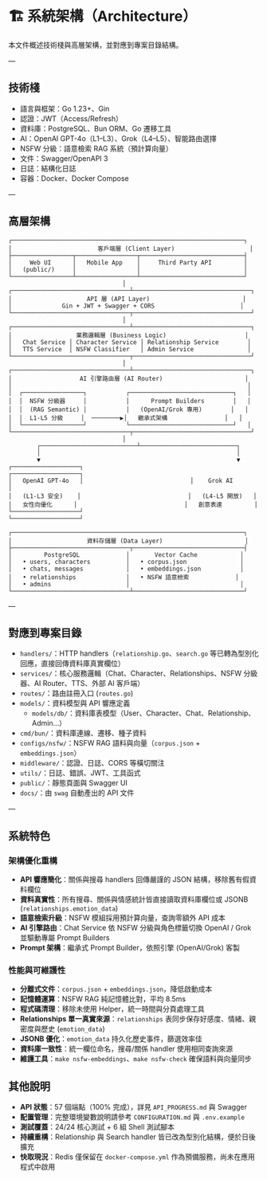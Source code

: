 # 🏗️ 系統架構（Architecture）

本文件概述技術棧與高層架構，並對應到專案目錄結構。

—

## 技術棧

- 語言與框架：Go 1.23+、Gin
- 認證：JWT（Access/Refresh）
- 資料庫：PostgreSQL、Bun ORM、Go 遷移工具
- AI：OpenAI GPT-4o（L1–L3）、Grok（L4–L5）、智能路由選擇
- NSFW 分級：語意檢索 RAG 系統（預計算向量）
- 文件：Swagger/OpenAPI 3
- 日誌：結構化日誌
- 容器：Docker、Docker Compose

—

## 高層架構

```
┌─────────────────────────────────────────────────────────────────┐
│                        客戶端層 (Client Layer)                     │
├─────────────────┬─────────────────┬─────────────────────────────┤
│     Web UI      │   Mobile App    │     Third Party API         │
│   (public/)     │                 │                             │
└─────────────────┴─────────────────┴─────────────────────────────┘
                                │
┌─────────────────────────────────┴─────────────────────────────────┐
│                     API 層 (API Layer)                          │
│              Gin + JWT + Swagger + CORS                        │
└─────────────────────────────────┬─────────────────────────────────┘
                                │
┌─────────────────────────────────┴─────────────────────────────────┐
│                  業務邏輯層 (Business Logic)                      │
│   Chat Service │ Character Service │ Relationship Service        │
│   TTS Service  │ NSFW Classifier   │ Admin Service               │
└─────────────────────────────────┬─────────────────────────────────┘
                                │
┌─────────────────────────────────┴─────────────────────────────────┐
│                   AI 引擎路由層 (AI Router)                       │
│                                                                  │
│  ┌─────────────────┐           ┌─────────────────────────────┐   │
│  │  NSFW 分級器     │           │      Prompt Builders        │   │
│  │  (RAG Semantic) │           │   (OpenAI/Grok 專用)        │   │
│  │  L1-L5 分級     │  ────────▶│   繼承式架構                │   │
│  └─────────────────┘           └─────────────────────────────┘   │
└─────────────────────────────────┬─────────────────────────────────┘
                                │
        ┌───────────────────────────┴───────────────────────────┐
        │                                                       │
        ▼                                                       ▼
┌───────────────────┐                              ┌───────────────────┐
│   OpenAI GPT-4o   │                              │    Grok AI        │
│   (L1-L3 安全)    │                              │   (L4-L5 開放)   │
│   女性向優化      │                              │   創意表達         │
└───────────────────┘                              └───────────────────┘

┌─────────────────────────────────────────────────────────────────┐
│                     資料存儲層 (Data Layer)                       │
├─────────────────────────────────┬───────────────────────────────┤
│         PostgreSQL             │       Vector Cache            │
│   • users, characters          │   • corpus.json               │
│   • chats, messages            │   • embeddings.json           │
│   • relationships              │   • NSFW 語意檢索             │
│   • admins                     │                               │
└─────────────────────────────────┴───────────────────────────────┘
```

—

## 對應到專案目錄

- `handlers/`：HTTP handlers（`relationship.go`、`search.go` 等已轉為型別化回應，直接回傳資料庫真實欄位）
- `services/`：核心服務邏輯（Chat、Character、Relationships、NSFW 分級器、AI Router、TTS、外部 AI 客戶端）
- `routes/`：路由註冊入口 (`routes.go`)
- `models/`：資料模型與 API 響應定義
  - `models/db/`：資料庫表模型（User、Character、Chat、Relationship、Admin…）
- `cmd/bun/`：資料庫連線、遷移、種子資料
- `configs/nsfw/`：NSFW RAG 語料與向量（`corpus.json` + `embeddings.json`）
- `middleware/`：認證、日誌、CORS 等橫切關注
- `utils/`：日誌、錯誤、JWT、工具函式
- `public/`：靜態頁面與 Swagger UI
- `docs/`：由 `swag` 自動產出的 API 文件

—

## 系統特色

### 架構優化重構
- **API 響應簡化**：關係與搜尋 handlers 回傳嚴謹的 JSON 結構，移除舊有假資料欄位
- **資料真實性**：所有搜尋、關係與情感統計皆直接讀取資料庫欄位或 JSONB (`relationships.emotion_data`)
- **語意檢索升級**：NSFW 模組採用預計算向量，查詢零額外 API 成本
- **AI 引擎路由**：Chat Service 依 NSFW 分級與角色標籤切換 OpenAI / Grok 並驅動專屬 Prompt Builders
- **Prompt 架構**：繼承式 Prompt Builder，依照引擎 (OpenAI/Grok) 客製

### 性能與可維護性
- **分離式文件**：`corpus.json` + `embeddings.json`，降低啟動成本
- **記憶體運算**：NSFW RAG 純記憶體比對，平均 8.5ms
- **程式碼清理**：移除未使用 Helper，統一時間與分頁處理工具
- **Relationships 單一真實來源**：`relationships` 表同步保存好感度、情緒、親密度與歷史 (`emotion_data`)
- **JSONB 優化**：`emotion_data` 持久化歷史事件，篩選效率佳
- **資料庫一致性**：統一欄位命名，搜尋/關係 handler 使用相同查詢來源
- **維護工具**：`make nsfw-embeddings`、`make nsfw-check` 確保語料與向量同步

## 其他說明

- **API 狀態**：57 個端點（100% 完成），詳見 `API_PROGRESS.md` 與 Swagger
- **配置管理**：完整環境變數說明請參考 `CONFIGURATION.md` 與 `.env.example`
- **測試覆蓋**：24/24 核心測試 + 6 組 Shell 測試腳本
- **持續重構**：Relationship 與 Search handler 皆已改為型別化結構，便於日後擴充
- **快取現況**：Redis 僅保留在 `docker-compose.yml` 作為預備服務，尚未在應用程式中啟用
